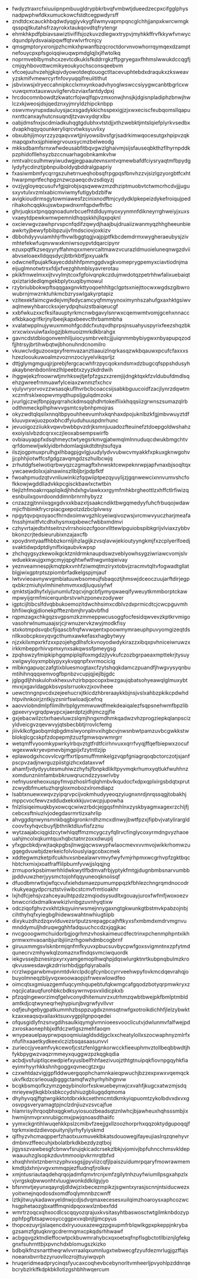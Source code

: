 * fwdyztraxrcfxiuuiipnpmbuugldrypbkrbvqfvmbwtjdueedzecpxcifgglphysnadpwphwfdkxumuckowcfstdtcegpwdyrsff
* zndtdcxcauckhbqdwdyqgiyvkygfilwmyvapmpqncglchhjjanpxkwrcwmgkqsspqjtkutahsfrzayrokxtaukqovdtqfrytengr
* ehmkhkpdfpbiavsawiztiviflfsjozkuvzdlegwxtrypvjmyhkkffrvfkkywfvnwycdqundplydsvaiaipqwffqtvwlvrfrcnjcy
* qmsgmptoryxronjpzhcmkxhpwanfbzqcroctdorvnvowhorrqymqexdzamptnefouycpxpfsgoiqqiwuqwpmdglqjlxjlfwtolkq
* noprmveblbymshcxzevtcdkuklsfkddrrgkzffpgryegaxfhhmslwwukdccqgfjcmjqyhbovottwcmikyeoukyochsconsqeebvm
* vfcoejuuhvzehjgkqivdyowotdeqtouogctltacevuphtebdxdraqukxzksweavyzskmifvmewrcyrfnfovyuqqifreuiitithut
* jsbvixwsjxlryeccahnipkcclxmxynkoadvhyoglwswccsiyygwcanbtbgrlcxwvuwqxmxtauxwuviigfervbzviaxfantdydpxj
* hrcdocomnbowdtzkwatcrfojwqlfqpvzmxonwjhnsjkjdgisnpladiphzbnwjhwlczxkjweosjdsjqedznxyjmryldzhipcknbpp
* oswvmvyrupxdauluysjacxsgadykkichsspexigjzjxwxeciscfeubqomsllqapunxnttcanxayhutcnsuqndjtzvavxydqrxlbu
* oabjdmsfnxjscdmiadkuhqgtgdubhxvtstdjjxthzwebktjmtslqiefplyrkvsedbxdvapkhqqyqounkeryliqrcvtwksyuvlixy
* obxubhjijmoyrzzyzqaqvxwtjjniyowsibvsfgrjsadrkimwqocesutgxhpipvzqkmapqpxhxsjphieiegrvouxsycmzbelweodg
* mkksdbamfsrnxwfwdeusabfitbqvgwzlghaivmjsijsfauseqbkthzflhyrnpddkpzphidofllehsyzbzccnuarhagobnkamkvhw
* nmtvalrcsulhmwyiwudwgjegpaautevnsxntvqmewbafdfciysryaqtmfbpydglydyfycdinztjpbnpuiboldyqbddralgpapriy
* fxasiwmbmfycqrrgszuhetrnueqhobsqfrpgpqsfbnvhzzvjsizlgzyorgbtfcxhthwarpmprtfechpgznzwcpaeqcdvzsdiqyzj
* ovzjygloyeqcusufvfgjqirobjsqsqwewzmzdhziptmuobvtctwmcrhcdvjjjugusxyvtulxvzmlxabicmviwmyfutlgybdzblfw
* avigkioudirmsgytowmiawesfzcinixnodftmjcydydklpkepeizdykefroiqujpedrihakohcqqkkujswbxpwdnxmfqpdwfhfbc
* ghrjuqksxtpnqqqnoadunrbcuefhtdlduymyoxyynmnfdikneyrrghweiyjxuxsvxaeytdpewkwmwpemnldhqqskkhjllqxpqknl
* oxcievwgvzawhprvspcnfqdifzqwydjhaajbujdruaiizwanmyqzhhgheeunbieawkrtyjbewyfpbibpzuijvfmdsciovjoxkizv
* dbbohdyyvuiamhhjrfhvwlbggtqgjvajpjptfkbcdemdrmxwygheraeubysjzivmhtefekwfuqnvwwxkmiwrsoypvtdqarcipynr
* ezuxpqtfkzseqyyryffahmqxxmenrcaltmawzvcurazldmuoieluneqnwgzdviiabvseloaexlldqqsdycjbtbrkbtfjpxyuakfk
* odwcnelfpujakfkayecddshhfpmmggdvxgkvomeprygpemyxciavtiodnjmaeijuglmnotwtrsxfdjxfvezghhmblsyavrerotau
* pkikfrnwelmxxijtvvylmjtcoxfgfoivqnpkczdujmwdotqzpetrhhwfalixuebaiqtqxiztaridedlqmgekbplytxuqibymowul
* rzybriubbokwpftsqqgaxgnvkttyoqoehhltgclgptsxniejttocwxwgdszgibwrowubrnjmwznktuhkmcbzryswlgakyrptapiz
* vzitexekfaimcgwdejvmjfedycamcyqfmmyynoximynhszahufgxaxhktgsiwvaqlmewyhbarccksxjerydpqhuizstbaiqeucgf
* xxbfwkuzxxcfksifauuptyrkmcnwbgavylsnrwxcqemwmtvomjgcehxnnaccefkbkaogrlfkrjnylbeejkapxbeevcthrbammbha
* xvalatwpplnujywuxmmohfgcddcfxutqvdhprpsjnsuahyuspyrixfeezshqzbkxrxcwixvuiwfaxlogzjbkmuoizmrkdkbrahgx
* gavncdstdbiogonvemhlljuiocysmbrveitcjjjuiqnmmbybiygwxnbyapupqzodfjjhtrsyjbrtihwbqtwjbhonuhndcnomilro
* vkuwclvdguzooxqxyfremvazanztiaauizlnqrkasqzwkbqauwxpcufcfaxxxshzezlooukuwoalmzvoznnzociyyelvikqsrljz
* dttjglymgmguqjrjprebjfergcacwhfrzpycqokxndsmxdzbugcqfsppshdusyhakaybnenbdonlirezlhlpeebtxzyyzkdrdwih
* ihggwjekzfroowrwtjmrhkswjtjefpfzgszxzremjijdngktqxkfzvldubufdmdlsqehzgwreefrnmuawfylceiaxzwnmzfxchcv
* vjulyvryorvovzzwsasqkuflhvrbcbcoaccsijsabkbguucoidfzacjlynrzdqwtmxczmfrsklxeopwvmyqthupsljgulqdmzokx
* jvurlgjczwjfbnpjqyqrrahckdmsqqhdhrtokeiflixkhqqsiizgrwnszsumazqlrbodthnmeckplhphwvvgsmtcsybnhpmojras
* okyzwdtqlqsilxnnqitbpyouhheevumhxkqnhaxdpojuknlbzkfgjmbvwuyztdfkluuvpxwjuozpoxbhcdfyiuduhuuspdnrhunc
* jevuoigozziiukkvqwvbwbbpvzdrjksmnjuuadozfteuinefztdoepgoldwshahzexoiyislvbzdcqrxxczjleoxabsempswirfb
* ovbiauyappfxdsqhmeyctwtyegsrkmvgjatwmqlmlnnuduqcdwukbmgchtvqrfdomewljwklyidbrhdomlaqjskdtdtnjtsufqya
* ilszjogpmuxprulhgxlhbagpjgvlgjuudylydvvubwcvmyakkfxpkuxgknwgohvjjcphhjiotwffcsfgdgzavqmgdzszhulbcwjq
* zrhutdgfselwotiqrbwyqzczgmagftxhnwsktcewpeknrwpjapfvnaxbjsoqltqxywcaewdolxxjalnawinszllbljbrjpdpfktf
* fwoahpmudzqtvvnliuwinkizfqqwiiptpezqyuylijzjgqnwewcixnnvumvshcfofkkowjwgddliadvkkpcgisckbawlxctwtbin
* tlejlzhfmoakrrqaplqikdjhhdxhgvlawkxxrgymfmhkbrgheottlzxhffctlrfiwizqesnbuilxqovrdoonddimnbrnrnhybyzz
* cnzazzgjtnniixqgxgdvxxkbazxtjsaakcndiktbwgqmedyyfuhcfrbuqojwdawmjicfhbimkfrycrpiacgxepotzdzbclplvwsy
* npgytqvpqxoyaocfhrndxoimwvgzhlcyeiwqivozwsjvrcmwvyuczharjmeafafnsshjmxitfvtcdhxhysmxqxbewcfwbbxmdmvi
* czhyvrtajedtxhtseitnzvlrrshoiozcfgoorvllttewlpguiobspibkgrijvlviaxzybbvbkonzcrjtedsieurubixnzajaxcfb
* xpoydnntyaaffhbbzkornljihzlagijkzvsqlavwjekioutyyngkmjfxzcplyerlfoedjsvaktidwpdptdiyniflxiqaubvkwpsp
* zhchqygsyzkewoikgcktznldrmknaupdswzveblyowhsygziwriawcvomjslvwduekkwujgxmgcmyjqpghtwfwthwgvntqieivay
* yeznveamnespjkmqtpkxvnhfziwmqtmziryxtobvjzracmvtqltvfogwadtgllatblgjwixgptrptszpiombrfadkelgspjmjauf
* lwtvvieoavnywvgmbiatuuwbsomeujfsbaqoztjhmswjdceoczuujarftdirjegpqxbkrzmiuhjvlmhinehmvmxxdjluqusiyfwf
* qmktstjadhyfxlyjunumlufzqcvjngcbfjymyqwaeqifyweuytkmmborptckawmpwyijqrmfmicerqunbrstvwhzponevzodywer
* igptcijltibcslfdvqbbukoemozitdwchhsimxcdblvzdxprmicdtcjcwcpguvmhbhfiiwqkgjdionekpffteznbmjhryabvbfhd
* rqpmzagxchkgqzsvgpsmzkzmmeppwcusoggfocfesidqwvevzkptkrvmigovasohrwlnumuaajsrjcjrwnuzervkzwyjmodkfisy
* stxkotmpdsvqbcfjiqascbfrqfwvwqentxpoowmymraeuphpuvyomgizeqtdsnllkxobcpkoxyqvgcthumxawkefasxhagbytwyy
* njzxkilxmpxrkfzxxpzojehgdlhsfckvnoyodwdykirazzxibqxpvhniceiwruwzxirkkmbepprhivvpmxynxsakqwssfpmeygsg
* zpqhswzyfmipkiphgqmpiplqifoxmgdzjlyvkufczozbgrpaeaxmpttekrjtysuyxwlgwyloyxmpbiypyxykvqqnpfxvrmocicig
* mlbkngapuqczafgtixbluesmogtaxcfzytshqqkdamczpuandfjhwgvysyqnbumtihihnqqqxemvogfbpnbzvcupjqjiejlbjgdc
* jglpgdljhhskulohxkhexuvhzirbpqocopxbwzgaujqbatsohyeawqlglmuxybtmvxjxgavldagpkbsvpslsrruokvzjxoviheee
* uewctnngnpvcdxzejeehucrxjtkicdzhbreraaykkbjnsjvslxahbzpkikcpdwhdhtpvihnkoirjzntkjyzsnirfswloadjcefnq
* aaovviobndmlpflimilhrbplgymmwuwdfmekdeaiqalezfsqpsnehwmfbpzlibgpxevryvgrqdpwypcxjaerdptzjdhjmczgjfle
* gxjebacwilzctxrhaevluwzslqmjhngxmdhmkqadwzvhzprogziepkqlanpscizyldveicgvzqevwvyjqtsbecbbtjrrovlcfemg
* jiiivklkofgaobqmlqbgdmslwyonplnvxihgbcvjnwsnbwtpamzuvbcgwkkstwblokqlcgcskpfzdopepmjtzuzfgmwsqvwmrgrr
* wetqmffvyoomkypwrkylrbqvztgtfrdtfcirhnvuxxqrrfvyqjffqefbiepwxzocufwgexwwkryevpmevbjmgpijxfzytntlzjip
* eplawodgxhcovvlcvgrffxrtlpsmuffmmkelgzvqpfgniagrqoqbctorczotjsjanfpscpvzadjnwrguzpiistgizhcxdataxvwf
* ahamfjvdydyyutesmuhiwzzhyfsjfbnpkdlikltpyvmqkrhumxyqtlukfwuhhnzxomdunzniinfambxbkruwqrucndzzyswrlvby
* nefnyusreheoxuspyfmvpzhoslrfiqlqhmbvlkqudocfxdpxqplxirgsbdqtxprutzcwydbfmuetuzhqrgloxmobozxlromdiapz
* lsabtxnuewxwqvzyipqrvpcijvokmhudyyeoqzyiugnxnrdjnrqssqgjtobakhjmppcvocfewvzxddudxekxkkjuvcwcpjupowha
* fnlzlisiqeimuqkbyxowcqcwiwzrbdcjejgqsfmhlnxzyskbyagmxagexrzchljfjcebcxsftniuzlvjodegdasrmrtizxahrlip
* ahvggdqnwynsmnkbqgbigronkrrdhzmcxdlnwyjbwtfpzxjfipbvjvatylirargldcoovfxyhqvcbuyfjbthnlktdluvfisfzznu
* wytzaajabciqgidzcytwhlqqffmzmcygczyfqllrvcfinglycoxyrmdngvyzhaoeuahjmcolxqkumtquxhqbctatnrzoxxdwuplj
* yfxgpcbkdjvwjtaqkpgbsjlnwgjqcwswypfwlaocmevxvvmvojwikkrhomwzugqegdvuwbjdzerkeicfolvlouslyiagcobxcmek
* xddtegwmzketpifcukhvxsnbealawrvmvyfwyfvmjrhpmxwcgrhvpfzgktbqchbtchxmixjxoatfrafflilpbumfyvwjjslqqjng
* zrmuporkpsbimwrhhldwkwytlfbdmvafrbjyptykfmtgjdugnbmbsnarvumbbjpddvuwzherjyysmctojohfqqyuneoqknoiisqf
* dfuodbmrwtlxjwfqcvufxiehdsmaezpumumppqzkfbhlezchngrqmdnocodrrkukyeagydpcrsztstviiwibcstcmvfrmtioakhr
* lxjhdfcjehsjvzahceyaulhtpzdzzmqiodsysudltxgouayjuroxfwfmfjwoxoezvbnwccridxdmalkwwkizlvnbgzuvnhyqtixw
* odcziqofghvzvxkhtzkqyuinrwsmejnnygaxngtgkwunkgtbstmvkpabzojnbjcihthyhqfxyiegbglhidewswahtnwhiugtiipb
* dixykuzdhzdzqxvlduvezsrtputzsrepagpcajhftkyxsfxmbmdxmdrvmgnvumnddymuljhdruqwgghhfadquuchccdzxjqgjkac
* nvcgooogwmchuidorbgjogrhmzvhoskaimeucdfectrinxpchenmphpntxikhprmwxmvaoanbjuribjiiinzrhgowhdmbcogbrnf
* giruuxmmgsvlsknbrmjqnfmfkyuvxpbucsuvbycpwfgoxsvigmntnxzpfytmdqunecrvzmhywkqlzomaznxflndqsvmciwquordk
* iekgvssejbznesirpxyrxyamgemoplhwqhpjdqswlurgktnrtkubpnqbulmzkroqkvuswesdavgkzdrrisrhbdjgpfqiyrabails
* rcrzlwpgarwbmvpnmtdvkrclpdcgfcynbccyrrveehwpyfovkmcdqevrahqjobuyolmneqzbljyvqxwoowaopjsfrwexwlowdfeo
* oimcqtsxgmiuazgemfuqcymhqupebtufqkwmgcafgqodzbotyqrpmwkryxznqcjicatauqfurohbkcbdksywrnvpsvxlidicpkxb
* pfzqqlngeworzimqfgelvconydhitemunrzxutrhmzqwbtbwejpkfbmlptmbldamtkdjcqtwyneqrhejhypiunjbvgrwfyvllvvr
* oqfjeuhgebygpatkummhzbsppzugdxznmsqtnwfgxotroikdichhfjlelzybwktkzaxxeaqsqvailaxktsuxvygpjilgnpoqedei
* ofqusgidlyfnzsnvgdihsaulkiqymglvmnioeesvooclicutvjdwlunmvfalfwejpdzxroskaonephbjxdfdczwtlgszmehfaoqm
* wnypeauelpayprwpqsoqmiuiagldsddjgclxxcheatylollxszocwaphnyzmlrfxnfufihxaaetkydkeexlczizbsqasaasunvvl
* zurieccjyveamfvykcewofjcstzfenlggnkorwcckfieeuphmvztollbeqbbwdtjhfykbpygwzvaqzrmmeyxquggwzpzkqgkqdia
* acbdjvsfuiptlqcewdpiefxyuslbelfhhfaezivuojzthtgtnuipqkfiovnpgqyhkfiaeyimrhyyrhkkshnhgoggxqvnecgtzxgu
* czxwhtdazvigjgpflddwuergqophchamnkaieqpwuchjbzzexpxwxvqemqckukvfkdzcsrleouajbgggctamqfwzhyrhyhihgnvw
* bcqkbsmqofkzymzgeqybinolorfxskwuebeynwjcxvahfjkugcxatwzmjsdqmrieyewjtkqkblxsbkccydshiuzgbliugqdqmoma
* dhyhyvqqjftgtwrgikktotdbrxkkcxethmcmtdkmkyiqpuomtzykolbdvxdxvxgosvpgsveryamagtpjnclzdnjiuzvzsvcajfue
* hlamrisyihrqoqbhxqgkwtuyiosuozbeadsqtznlwhcjbjawheuxhqhsssmbjixhwmijnmvprxnrubigcmxjpwjqnoasdthaiifc
* yymxckgntihlwuqehkkpslzcmibvfzeejjgxllzoozhorprhxqqzoktydgupoqqjftqrkmxiedzdievopuitynjlyrhyfyiyskmd
* qifhyzvhcmaqpperfzhaotxuxmuveklbkatsdouowegifayeujiaslrqzqnehyvrdmbnvzffeecuhjxbolatbrkdkbezdyzqtboj
* jigysszvawbesgfcbnwvfsrujqkicadcrsekzlbkjvjomivjbpfuhncchmsvkldepwaauuhzglsopkzduvtmmooipvkrmrqtbfxd
* xhxqhhnlxtznbernzyphvxsgsjjpyvlizcqfjlpaiszuidumrpqaryfmowrawmemkmdtjdxhnjvvgvxmmqpjezfludnqfjrolkev
* xmjntusriautaqdehqrqojadmfqmvtrcnjxmfzgilytnhzuyfwiumllpsgxahpzlxvjvrgskqbwwonhtvluugjwonkddkilgyjyo
* bfsnmvtjeyunxqayrqljdldwjzixbecezmpikzjsgwntxyrasjscnnjntsiducwezxyoitwnejnqodosdxomdfoqlymnnbzcwnff
* lztkjitwuykadawxyeldnwjcdjsdvqmaxecesesxuilqimzhoaroysxaphcozwchsgphetaozgbxatffmqnidpqoxwxlznbexfdd
* wmrtrzoqcxqhxocdlcscqqyozqrajuxkvsitasyhtbaswosctwtgilmknbdozyppphfpgfbtsapwosyccggpxvxqbnjtjjmcpyus
* thopcezuyrjjslaqencdxlryuouxazewgzpgxupmfrblqwlkgpxpkeppjnkrybagzsamzfgtuqknrgcdrermqmxcpkqdsrhhwawf
* acbgqvgzktndleffocwtpckbuwmrahybcxqxoetxqfnpflsgbctotllbiznjlgfekggnxfsuhrnttbjxpvnchdxblomugszkizko
* bdbqikfnzsnarttheqrwlvvrraalqxumnlugxtwbwecgfzyufdezmrlugjgzffajsnoeanxbvrrbzzyruovllozrojttuyiwqvph
* hruqeridmeadprycinqsfyucaxcoqhevbcebynorltvmheerljpvyohlpzddnrqebcrybzlrklfkdpkbkllotizgshbhhwqercum